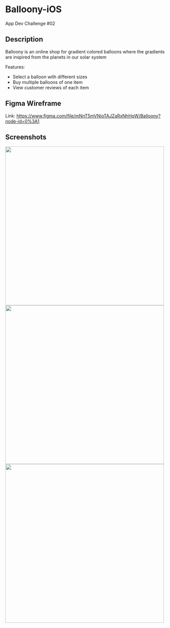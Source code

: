 # Balloony-iOS
App Dev Challenge #02

## Description
Balloony is an online shop for gradient colored balloons where the gradients are inspired from the planets in our solar system

Features:
- Select a balloon with different sizes
- Buy multiple balloons of one item
- View customer reviews of each item

## Figma Wireframe 
Link: https://www.figma.com/file/mNnT5mVNioTAJZaRxNhHqW/Balloony?node-id=0%3A1

## Screenshots

<img src="https://user-images.githubusercontent.com/51541224/171990069-1c0f7e1d-2f75-4088-a27e-c7270ecc40c4.png" width="500">
<img src="https://user-images.githubusercontent.com/51541224/171990071-7180b661-e325-4d27-8dc2-2e0866537753.png" width="500">
<img src="https://user-images.githubusercontent.com/51541224/171990066-be5c8468-2147-41d5-882c-35db219a346a.png" width="500">

